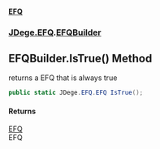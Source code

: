 #### [EFQ](index 'index')
### [JDege.EFQ](JDege_EFQ 'JDege.EFQ').[EFQBuilder](EFQBuilder 'JDege.EFQ.EFQBuilder')
## EFQBuilder.IsTrue() Method
returns a EFQ that is always true  
```csharp
public static JDege.EFQ.EFQ IsTrue();
```
#### Returns
[EFQ](EFQ 'JDege.EFQ.EFQ')  
EFQ
